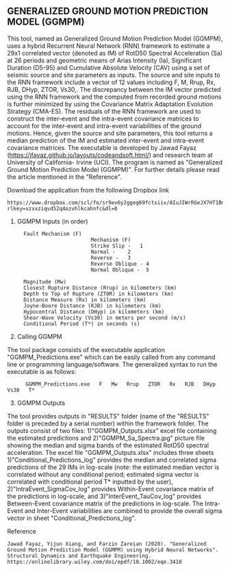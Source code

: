 ## GENERALIZED GROUND MOTION PREDICTION MODEL (GGMPM) 

This tool, named as Generalized Ground Motion Prediction Model (GGMPM), uses a hybrid Recurrent Neural Network (RNN) framework to estimate a 29x1 correlated vector (denoted as IM) of RotD50 Spectral Acceleration (Sa) at 26 periods and geometric means of Arias Intensity (Ia), Significant Duration (D5-95) and Cumulative Absolute Velocity (CAV) using a set of seismic source and site parameters as inputs. The source and site inputs to the RNN framework include a vector of 12 values including F, M, Rrup, Rx, RJB, DHyp, ZTOR, Vs30,. The discrepancy between the IM vector predicted using the RNN framework and the computed from recorded ground motions is further minimized by using the Covariance Matrix Adaptation Evolution Strategy (CMA-ES). The residuals of the RNN framework are used to construct the inter-event and the intra-event covariance matrices to account for the inter-event and intra-event variabilities of the ground motions. Hence, given the source and site parameters, this tool returns a median prediction of the IM and estimated inter-event and intra-event covariance matrices. The executable is developed by Jawad Fayaz (https://jfayaz.github.io/layouts/codeandsoft.html/) and research team at University of California- Irvine (UCI). The program is named as "Generalized Ground Motion Prediction Model (GGMPM)". For further details please read the article mentioned in the "Reference".

Download the application from the following Dropbox link

    https://www.dropbox.com/scl/fo/sr9ev6y2ggeg69fctxiiv/AIuJIWrRGeJX7HT1Bns9uS4?rlkey=xzxxziqvd52q4ozvhlkcahnfc&dl=0


1. 	GGMPM Inputs (in order)

          Fault Mechanism (F)
                                Mechanism (F)
                                Strike Slip -	1
                                Normal -	2
                                Reverse -	3
                                Reverse Oblique - 4
                                Normal Oblique -  5

          Magnitude (Mw)
          Closest Rupture Distance (Rrup) in kilometers (km)
          Depth to Top of Rupture (ZTOR) in kilometers (km)
          Distance Measure (Rx) in kilometers (km)
          Joyne-Boore Distance (RJB) in kilometers (km)
          Hypocentral Distance (DHyp) in kilometers (km)
          Shear-Wave Velocity (Vs30) in meters per second (m/s)
          Conditional Period (T*) in seconds (s)
  
  
2.	Calling GGMPM  

The tool package consists of the executable application "GGMPM_Predictions.exe" which can be easily called from any command line or programming language/software. The generalized syntax to run the executable is as follows:

          GGMPM_Predictions.exe   F   Mw   Rrup   ZTOR   Rx   RJB   DHyp   Vs30   T*
 
 
3. 	GGMPM Outputs

The tool provides outputs in "RESULTS" folder (name of the "RESULTS" folder is preceded by a serial number) within the framework folder. The outputs consist of two files: 1)"GGMPM_Outputs.xlsx" excel file containing the estimated predictions and 2)"GGMPM_Sa_Spectra.jpg" picture file showing the median and sigma bands of the estimated RotD50 spectral acceleration. The excel file "GGMPM_Outputs.xlsx" includes three sheets 1)"Conditional_Predictions_log" provides the median and correlated sigma predictions of the 29 IMs in log-scale (note: the estimated median vector is correlated without any conditional period; estimated sigma vector is correlated with conditional period T* inputted by the user), 2)"IntraEvent_SigmaCov_log" provides Within-Event covariance matrix of the predictions in log-scale, and 3)"InterEvent_TauCov_log" provides Between-Event covariance matrix of the predictions in log-scale. The Intra-Event and Inter-Event variabilities are combined to provide the overall sigma vector in sheet "Conditional_Predictions_log".
 


Reference
    
    Jawad Fayaz, Yijun Xiang, and Farzin Zareian (2020). "Generalized Ground Motion Prediction Model (GGMPM) using Hybrid Neural Networks". Structural Dynamics and Earthquake Engineering. https://onlinelibrary.wiley.com/doi/epdf/10.1002/eqe.3410

